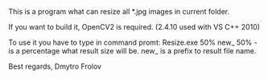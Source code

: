 This is a program what can resize all *.jpg images in current folder.

If you want to build it, OpenCV2 is required. (2.4.10 used with VS C++ 2010)

To use it you have to type in command promt:
Resize.exe 50% new_
50% - is a percentage what result size will be.
new_ is a prefix to result file name.

Best regards,
Dmytro Frolov
